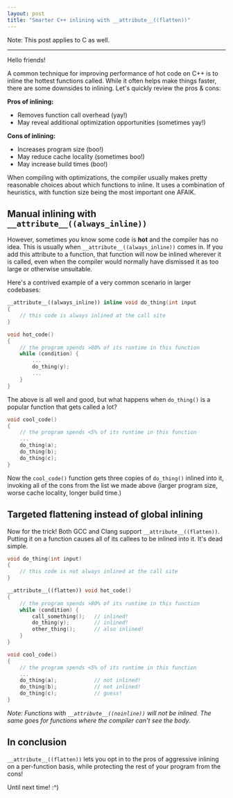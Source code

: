 ```yaml
---
layout: post
title: "Smarter C++ inlining with __attribute__((flatten))"
---
```


Note: This post applies to C as well.

---

Hello friends!

A common technique for improving performance of hot code on C++ is to inline the hottest functions called. While it often helps make things faster, there are some downsides to inlining. Let's quickly review the pros & cons:

**Pros of inlining:**

* Removes function call overhead (yay!)
* May reveal additional optimization opportunities (sometimes yay!)

**Cons of inlining:**

* Increases program size (boo!)
* May reduce cache locality (sometimes boo!)
* May increase build times (boo!)

When compiling with optimizations, the compiler usually makes pretty reasonable choices about which functions to inline. It uses a combination of heuristics, with function size being the most important one AFAIK.

## Manual inlining with `__attribute__((always_inline))`

However, sometimes *you* know some code is **hot** and the compiler has no idea. This is usually when `__attribute__((always_inline))` comes in. If you add this attribute to a function, that function will now be inlined wherever it is called, even when the compiler would normally have dismissed it as too large or otherwise unsuitable.

Here's a contrived example of a very common scenario in larger codebases:

```cpp
__attribute__((always_inline)) inline void do_thing(int input
{
    // this code is always inlined at the call site
}

void hot_code()
{
    // the program spends >80% of its runtime in this function
    while (condition) {
        ...
        do_thing(y);
        ...
    }
}
```

The above is all well and good, but what happens when `do_thing()` is a popular function that gets called a lot?

```cpp
void cool_code()
{
    // the program spends <5% of its runtime in this function
    ...
    do_thing(a);
    do_thing(b);
    do_thing(c);
}
```

Now the `cool_code()` function gets three copies of `do_thing()` inlined into it, invoking all of the cons from the list we made above (larger program size, worse cache locality, longer build time.)

## Targeted flattening instead of global inlining

Now for the trick! Both GCC and Clang support `__attribute__((flatten))`. Putting it on a function causes all of its callees to be inlined into it. It's dead simple.

```cpp
void do_thing(int input)
{
    // this code is not always inlined at the call site
}

__attribute__((flatten)) void hot_code()
{
    // the program spends >80% of its runtime in this function
    while (condition) {
        call_something();   // inlined!
        do_thing(y);        // inlined!
        other_thing();      // also inlined!
    }
}

void cool_code()
{
    // the program spends <5% of its runtime in this function
    ...
    do_thing(a);            // not inlined!
    do_thing(b);            // not inlined!
    do_thing(c);            // guess!
}
```

*Note: Functions with `__attribute__((noinline))` will not be inlined. The same goes for functions where the compiler can't see the body.*

## In conclusion

`__attribute__((flatten))` lets you opt in to the pros of aggressive inlining on a per-function basis, while protecting the rest of your program from the cons!

Until next time! :^)
